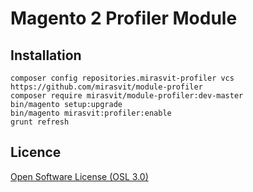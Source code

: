 # Magento 2 Profiler Module #

## Installation

```
composer config repositories.mirasvit-profiler vcs https://github.com/mirasvit/module-profiler
composer require mirasvit/module-profiler:dev-master
bin/magento setup:upgrade
bin/magento mirasvit:profiler:enable
grunt refresh
```

## Licence
[Open Software License (OSL 3.0)](http://opensource.org/licenses/osl-3.0.php)

